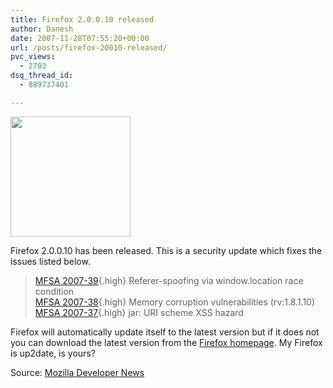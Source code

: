 ```yaml
---
title: Firefox 2.0.0.10 released
author: Danesh
date: 2007-11-28T07:55:20+00:00
url: /posts/firefox-20010-released/
pvc_views:
  - 2703
dsq_thread_id:
  - 889737401

---
```

<img loading="lazy" src="http://img230.imageshack.us/img230/4551/firefoxlogopi9.png" height="192" width="192" />

Firefox 2.0.0.10 has been released. This is a security update which fixes the issues listed below.

> [MFSA 2007-39][1]{.high} Referer-spoofing via window.location race condition  
> [MFSA 2007-38][2]{.high} Memory corruption vulnerabilities (rv:1.8.1.10)  
> [MFSA 2007-37][3]{.high} jar: URI scheme XSS hazard

Firefox will automatically update itself to the latest version but if it does not you can download the latest version from the [Firefox homepage][4]. My Firefox is up2date, is yours?

Source: [Mozilla Developer News][5]

 [1]: http://www.mozilla.org/security/announce/2007/mfsa2007-39.html
 [2]: http://www.mozilla.org/security/announce/2007/mfsa2007-38.html
 [3]: http://www.mozilla.org/security/announce/2007/mfsa2007-37.html
 [4]: http://www.mozilla.com/en-US/firefox/
 [5]: http://developer.mozilla.org/devnews/index.php/2007/11/26/firefox-20010-stability-update-now-available-for-download/